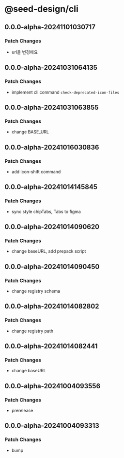 # @seed-design/cli

## 0.0.0-alpha-20241101030717

### Patch Changes

- url을 변경해요

## 0.0.0-alpha-20241031064135

### Patch Changes

- implement cli command `check-deprecated-icon-files`

## 0.0.0-alpha-20241031063855

### Patch Changes

- change BASE_URL

## 0.0.0-alpha-20241016030836

### Patch Changes

- add icon-shift command

## 0.0.0-alpha-20241014145845

### Patch Changes

- sync style chipTabs, Tabs to figma

## 0.0.0-alpha-20241014090620

### Patch Changes

- change baseURL, add prepack script

## 0.0.0-alpha-20241014090450

### Patch Changes

- change registry schema

## 0.0.0-alpha-20241014082802

### Patch Changes

- change registry path

## 0.0.0-alpha-20241014082441

### Patch Changes

- change baseURL

## 0.0.0-alpha-20241004093556

### Patch Changes

- prerelease

## 0.0.0-alpha-20241004093313

### Patch Changes

- bump
